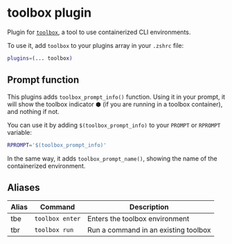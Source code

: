 # toolbox plugin

Plugin for [`toolbox`](HTTPS://containertoolbx.org), a tool to use containerized
CLI environments.

To use it, add `toolbox` to your plugins array in your `.zshrc` file:

```zsh
plugins=(... toolbox)
```

## Prompt function

This plugins adds `toolbox_prompt_info()` function. Using it in your prompt, it
will show the toolbox indicator ⬢ (if you are running in a toolbox container),
and nothing if not.

You can use it by adding `$(toolbox_prompt_info)` to your `PROMPT` or `RPROMPT`
variable:

```zsh
RPROMPT='$(toolbox_prompt_info)'
```

In the same way, it adds `toolbox_prompt_name()`, showing the name of the
containerized environment.

## Aliases

| Alias | Command         | Description                          |
| ----- | --------------- | ------------------------------------ |
| tbe   | `toolbox enter` | Enters the toolbox environment       |
| tbr   | `toolbox run`   | Run a command in an existing toolbox |
